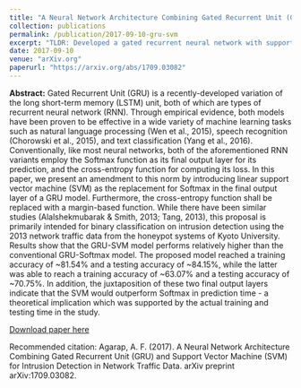 ```yaml
---
title: "A Neural Network Architecture Combining Gated Recurrent Unit (GRU) and Support Vector Machine (SVM) for Intrusion Detection in Network Traffic Data"
collection: publications
permalink: /publication/2017-09-10-gru-svm
excerpt: "TLDR: Developed a gated recurrent neural network with support vector machine as its classifier for intrusion detection."
date: 2017-09-10
venue: "arXiv.org"
paperurl: "https://arxiv.org/abs/1709.03082"
---
```


**Abstract:** Gated Recurrent Unit (GRU) is a recently-developed variation of the long short-term memory (LSTM) unit, both of which are types of recurrent neural network (RNN). Through empirical evidence, both models have been proven to be effective in a wide variety of machine learning tasks such as natural language processing (Wen et al., 2015), speech recognition (Chorowski et al., 2015), and text classification (Yang et al., 2016). Conventionally, like most neural networks, both of the aforementioned RNN variants employ the Softmax function as its final output layer for its prediction, and the cross-entropy function for computing its loss. In this paper, we present an amendment to this norm by introducing linear support vector machine (SVM) as the replacement for Softmax in the final output layer of a GRU model. Furthermore, the cross-entropy function shall be replaced with a margin-based function. While there have been similar studies (Alalshekmubarak & Smith, 2013; Tang, 2013), this proposal is primarily intended for binary classification on intrusion detection using the 2013 network traffic data from the honeypot systems of Kyoto University. Results show that the GRU-SVM model performs relatively higher than the conventional GRU-Softmax model. The proposed model reached a training accuracy of ~81.54% and a testing accuracy of ~84.15%, while the latter was able to reach a training accuracy of ~63.07% and a testing accuracy of ~70.75%. In addition, the juxtaposition of these two final output layers indicate that the SVM would outperform Softmax in prediction time - a theoretical implication which was supported by the actual training and testing time in the study.

[Download paper here](https://arxiv.org/pdf/1709.03082.pdf)


Recommended citation: Agarap, A. F. (2017). A Neural Network Architecture Combining Gated Recurrent Unit (GRU) and Support Vector Machine (SVM) for Intrusion Detection in Network Traffic Data. arXiv preprint arXiv:1709.03082. 
